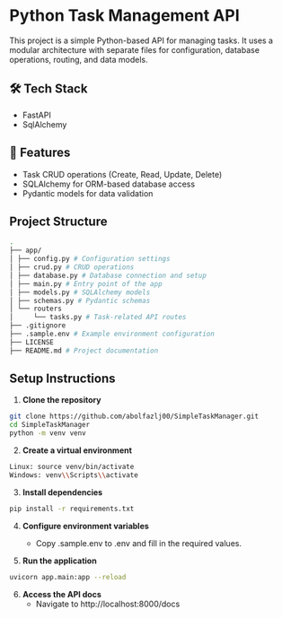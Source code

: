 # Python Task Management API

This project is a simple Python-based API for managing tasks. It uses a modular architecture with separate files for configuration, database operations, routing, and data models.

## 🛠 Tech Stack

* FastAPI
* SqlAlchemy

## 🚀 Features

- Task CRUD operations (Create, Read, Update, Delete)
- SQLAlchemy for ORM-based database access
- Pydantic models for data validation

## Project Structure
```bash
.
├── app/
│ ├── config.py # Configuration settings
│ ├── crud.py # CRUD operations
│ ├── database.py # Database connection and setup
│ ├── main.py # Entry point of the app
│ ├── models.py # SQLAlchemy models
│ ├── schemas.py # Pydantic schemas
│ └── routers
│     └── tasks.py # Task-related API routes
├── .gitignore
├── .sample.env # Example environment configuration
├── LICENSE
├── README.md # Project documentation
```

## Setup Instructions

1. **Clone the repository**
```bash
git clone https://github.com/abolfazlj00/SimpleTaskManager.git
cd SimpleTaskManager
python -m venv venv
```

2. **Create a virtual environment**
```bash
Linux: source venv/bin/activate  
Windows: venv\\Scripts\\activate
```

3. **Install dependencies**
```bash
pip install -r requirements.txt
```

4. **Configure environment variables**
    * Copy .sample.env to .env and fill in the required values.

5. **Run the application**
```bash
uvicorn app.main:app --reload
```

6. **Access the API docs**
    * Navigate to http://localhost:8000/docs
